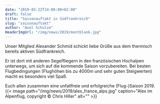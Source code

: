 ```yaml
---
date: "2019-03-22T14:00:00+02:00"
draft: false
title: "Saisonauftakt in Südfrankreich"
slug: "saisonauftakt"
author: "Axel Schulze"
HeaderImgUrl: "/img/news/2019/montblank.jpg"
---
```


Unser Mitglied Alexander Schmid schickt liebe Grüße aus dem thermisch bereits aktiven Südfrankreich.
<!--more-->

Er ist dort mit anderen Segelfliegern in den französischen Hochalpen unterwegs, um sich auf die kommende Saison vorzubereiten.
Bei besten Flugbedingungen (Flughöhen bis zu 4000m und sehr guten Steigwerten) macht es besonders viel Spaß.

Euch allen zusammen eine unfallfreie und erfolgreiche (Flug-)Saison 2019.
{{< image path="/img/news/2019/alex_france_alps.jpg" caption="Alex im Alpenflug, copyright © Chris Hiller" alt="" >}}                                                          
<p></p>
